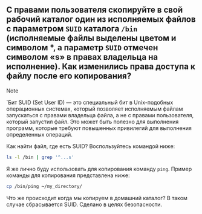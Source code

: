 ## С правами пользователя скопируйте в свой рабочий каталог один из исполняемых файлов с параметром `SUID` каталога `/bin` (исполняемые файлы выделены цветом и символом *, а параметр `SUID` отмечен символом «s» в правах владельца на исполнение). Как изменились права доступа к файлу после его копирования?

> [!NOTE]
> `Бит SUID (Set User ID) — это специальный бит в Unix-подобных операционных системах,
> который позволяет исполняемым файлам запускаться с правами владельца файла, а не с правами пользователя, 
> который запустил файл. 
> Это может быть полезно для выполнения программ, которые требуют повышенных привилегий для выполнения определенных операций.

Как найти файл, где есть SUID? Воспользуйтесь командой ниже: 

```bash
ls -l /bin | grep '^...s'
```

Я же лично буду использовать для копирования команду `ping`. Пример команды для копирования представлена ниже: 

```bash
cp /bin/ping ~/my_directory/
```

Что же происходит когда мы копируем в домашний каталог? В таком случае сбрасывается SUID.
Сделано в целях безопасности.
